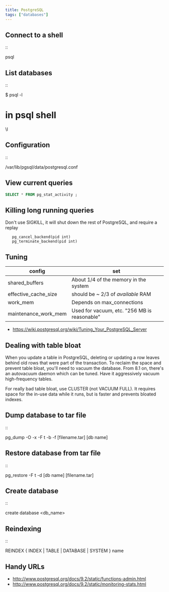 ```yaml
---
title: PostgreSQL
tags: ["databases"]
---
```


Connect to a shell
------------------

::

 psql

List databases
--------------

::

 $ psql -l

 # in psql shell
 \l

Configuration
-------------

::
 
 /var/lib/pgsql/data/postgresql.conf

View current queries
--------------------

```sql
SELECT * FROM pg_stat_activity ;
```

Killing long running queries
----------------------------

Don't use SIGKILL, it will shut down the rest of PostgreSQL, and require a replay

	
	   pg_cancel_backend(pid int) 
	   pg_terminate_backend(pid int)
Tuning
------

| config               | set                                          |
|----------------------|----------------------------------------------|
| shared_buffers       | About 1/4 of the memory in the system        |
| effective_cache_size | should be ~ 2/3 of *available* RAM           |
| work_mem             | Depends on max_connections                   |
| maintenance_work_mem | Used for vacuum, etc. "256 MB is reasonable" |


* <https://wiki.postgresql.org/wiki/Tuning_Your_PostgreSQL_Server>


Dealing with table bloat
------------------------

When you update a table in PostgreSQL, deleting or updating a row leaves behind old rows that were part of the transaction. To reclaim the space and prevent table bloat, you'll need to vacuum the database.
From 8.1 on, there's an autovacuum daemon which can be tuned. Have it aggressively vacuum high-frequency tables.

For really bad table bloat, use CLUSTER (not VACUUM FULL). It requires space for the in-use data while it runs, but is faster and prevents bloated indexes.

Dump database to tar file
-------------------------

::

 pg_dump -O -x -F t -b -f [filename.tar] [db name]

Restore database from tar file
------------------------------

::

 pg_restore -F t -d [db name] [filename.tar]

Create database
---------------

::

 create database <db_name>

Reindexing
----------

::

 REINDEX { INDEX | TABLE | DATABASE | SYSTEM } name

Handy URLs
----------


* <http://www.postgresql.org/docs/9.2/static/functions-admin.html>
* <http://www.postgresql.org/docs/9.2/static/monitoring-stats.html>



